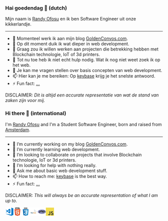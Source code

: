 ### Hai goedendag 👋 (dutch)

Mijn naam is <a href="https://linkedin.com/in/randyofosu" title="My Linked-In Page" target="_blank">Randy Ofosu</a> en ik ben Software Engineer uit onze kikkerlandje.


** **
- 🔭 Momenteel werk ik aan mijn blog <a href="https://goldenconvos.com" target="_blank">GoldenConvos.com</a>.
- 🌱 Op dit moment duik ik wat dieper in web development.
- 👯 Graag zou ik willen werken aan projecten die betrekking hebben met Blockchain technologie, IoT of 3d printers.
- 🤔 Tot nu toe heb ik niet echt hulp nodig. Wat ik nog niet weet zoek ik op het web.
- 💬 Je kan me vragen stellen over basis concepten van web development.
- 📫 Hier kan je me bereiken: Op <a href="https://keybase.io/randysemicolon">keybase</a> krijg je het snelste antwoord.
- ⚡ Fun fact: <a href="https://www.google.com/search?client=firefox-b-d&q=fun+fact" target="_blank">...</a>

DISCLAIMER: *Dit is altijd een accurate representatie van wat de stand van zaken zijn voor mij.*


### Hi there 👋 (international)

I'm <a href="https://linkedin.com/in/randyofosu" title="My Linked-In Page" target="_blank">Randy Ofosu</a> and I'm a Student Software Engineer, born and raised from <a href="https://en.wikipedia.org/wiki/Amsterdam" title="Wikipage: Amsterdam, just for some basic knowledge" target="_blank">Amsterdam</a>.

** **
- 🔭 I’m currently working on my blog <a href="https://goldenconvos.com" target="_blank">GoldenConvos.com</a>.
- 🌱 I’m currently learning web development.
- 👯 I’m looking to collaborate on projects that involve Blockchain technologie, IoT or 3d printers.
- 🤔 I’m looking for help with nothing really.
- 💬 Ask me about basic web development stuff.
- 📫 How to reach me: <a href="https://keybase.io/randysemicolon">keybase</a> is the best way.
- ⚡ Fun fact: <a href="https://www.google.com/search?client=firefox-b-d&q=fun+fact" target="_blank">...</a>
 
DISCLAIMER: *This will always be an accurate representation of what I am up to.*

<img align="left" alt="Visual Studio Code" width="26px" src="https://raw.githubusercontent.com/github/explore/80688e429a7d4ef2fca1e82350fe8e3517d3494d/topics/visual-studio-code/visual-studio-code.png" />
<img align="left" alt="HTML5" width="26px" src="https://raw.githubusercontent.com/github/explore/80688e429a7d4ef2fca1e82350fe8e3517d3494d/topics/html/html.png" />
<img align="left" alt="CSS3" width="26px" src="https://raw.githubusercontent.com/github/explore/80688e429a7d4ef2fca1e82350fe8e3517d3494d/topics/css/css.png" />
<img align="left" alt="MySQL" width="26px" src="https://raw.githubusercontent.com/github/explore/80688e429a7d4ef2fca1e82350fe8e3517d3494d/topics/mysql/mysql.png" />
<img align="left" alt="PHP" width="26px" src="https://raw.githubusercontent.com/github/explore/80688e429a7d4ef2fca1e82350fe8e3517d3494d/topics/php/php.png" />
<img align="left" alt="javascript" width="26px" src="https://raw.githubusercontent.com/github/explore/80688e429a7d4ef2fca1e82350fe8e3517d3494d/topics/javascript/javascript.png" />
<br>
